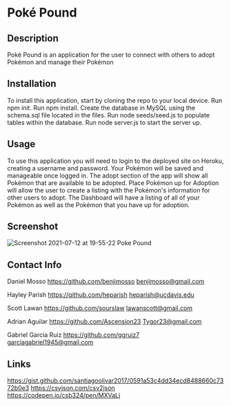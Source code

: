 # Poké Pound

## Description
Poké Pound is an application for the user to connect with others to adopt Pokémon and manage their Pokémon

## Installation
To install this application, start by cloning the repo to your local device. Run npm init. Run npm install. Create the database in MySQL using the schema.sql file located in the files. Run node seeds/seed.js to populate tables within the database. Run node server.js to start the server up.

## Usage
To use this application you will need to login to the deployed site on Heroku, creating a username and password. Your Pokémon will be saved and manageable once logged in. The adopt section of the app will show all Pokémon that are available to be adopted. Place Pokémon up for Adoption will allow the user to create a listing with the Pokémon's information for other users to adopt. The Dashboard will have a listing of all of your Pokémon as well as the Pokémon that you have up for adoption.

## Screenshot
![Screenshot 2021-07-12 at 19-55-22 Poke Pound](https://user-images.githubusercontent.com/77472152/125383002-8e09ee80-e34b-11eb-8c03-284b0052976a.png)

## Contact Info
Daniel Mosso
https://github.com/benjimosso
benjimosso@gmail.com

Hayley Parish
https://github.com/heparish
heparish@ucdavis.edu

Scott Lawan
https://github.com/sourslaw
lawanscott@gmail.com

Adrian Aguilar
https://github.com/Ascension23
Tygor23@gmail.com

Gabriel Garcia Ruiz
https://github.com/ggruiz7
garciagabriel1945@gmail.com

## Links
https://gist.github.com/santiagoolivar2017/0591a53c4dd34ecd8488660c7372b0e3
https://csvjson.com/csv2json
https://codepen.io/csb324/pen/MXVaLj
